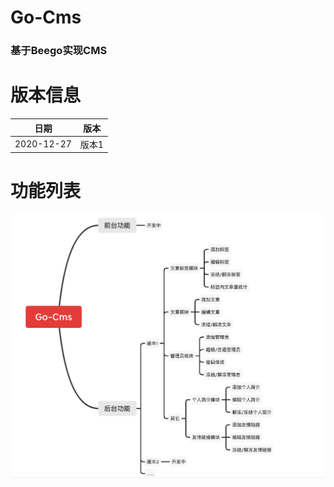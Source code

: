 # Go-Cms
### 基于Beego实现CMS
# 版本信息
|  日期   | 版本  |
|  ----  | ----  |
| 2020-12-27  | 版本1 |

# 功能列表
![image](https://github.com/Echo-Mr-Pengw/Go-Cms/blob/master/funcIntro.png)
